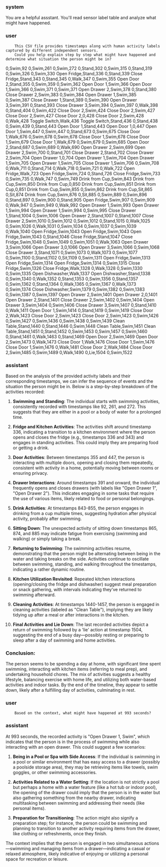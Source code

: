### system
You are a helpful assstant. You'll read sensor label table and analyze what might have happened.
### user

        This CSV file provides timestamps along with human activity labels captured by different independent sensors.
        Could you help explain step by step what might have happened and determine what situation the person might be in?
    
0,Swim,92
0,Swim,261
0,Swim,272
0,Stand,302
0,Swim,315
0,Stand,319
0,Swim,326
0,Swim,330
Open Fridge,Stand,336
0,Stand,339
Close Fridge,Stand,343
0,Stand,345
0,Walk,347
0,Swim,355
Open Door 2,Stand,355
0,Swim,359
0,Swim,362
Open Door 1,Swim,366
Open Door 1,Swim,366
0,Swim,371
0,Swim,371
Open Drawer 2,Swim,378
0,Stand,380
Close Drawer 2,Swim,383
0,Swim,384
Open Drawer 1,Swim,385
0,Swim,387
Close Drawer 1,Stand,389
0,Swim,390
Open Drawer 3,Swim,391
0,Stand,393
Close Drawer 3,Swim,394
0,Swim,397
0,Walk,398
0,Stand,404
0,Swim,422
Close Door 2,Swim,424
Close Door 2,Swim,427
Close Door 2,Swim,427
Close Door 2,0,428
Close Door 2,Swim,428
0,Walk,428
Toggle Switch,Walk,436
Toggle Switch,Stand,436
0,Stand,438
0,Swim,439
0,Stand,443
Open Door 1,Stand,443
Open Door 1,0,447
Open Door 1,Swim,447
0,Swim,447
0,Stand,673
0,Swim,675
Close Door 1,Walk,676
0,Swim,678
0,Swim,678
Close Door 1,Swim,678
Close Door 1,Swim,679
Close Door 1,Walk,679
0,Swim,679
0,Swim,685
Open Door 2,Stand,687
0,Swim,689
0,Walk,690
Open Drawer 2,Swim,699
Open Drawer 2,Swim,700
0,Stand,701
Close Drawer 2,Stand,702
Close Drawer 2,Swim,704
Open Drawer 1,0,704
Open Drawer 1,Swim,704
Open Drawer 1,Swim,705
Open Drawer 1,Swim,705
Close Drawer 1,Swim,706
0,Swim,708
0,Walk,711
0,Stand,714
0,Walk,718
0,Swim,721
0,Walk,722
Open Fridge,Walk,723
Open Fridge,Swim,724
0,Stand,726
Close Fridge,Swim,733
0,Swim,735
0,Walk,747
0,Swim,749
Drink from Cup,Swim,843
Drink from Cup,Swim,850
Drink from Cup,0,850
Drink from Cup,Swim,851
Drink from Cup,0,851
Drink from Cup,Swim,855
0,Swim,862
Drink from Cup,Sit,865
0,Sit,874
Drink from Cup,Swim,876
0,Sit,885
0,Swim,889
0,Swim,896
0,Stand,897
0,Swim,900
0,Stand,905
Open Fridge,Swim,907
0,Swim,909
0,Walk,947
0,Swim,949
0,Walk,992
Open Drawer 1,Swim,993
Open Drawer 1,Swim,994
Open Drawer 1,Swim,994
0,Swim,995
Close Drawer 1,Stand,1004
0,Swim,1006
Open Drawer 2,Stand,1007
0,Stand,1007
Close Drawer 2,Swim,1010
0,Swim,1012
0,Swim,1012
0,Stand,1015
0,Walk,1025
0,Swim,1026
0,Walk,1031
0,Swim,1034
0,Swim,1037
0,Swim,1039
0,Walk,1040
Open Fridge,Swim,1043
Open Fridge,Swim,1043
Open Fridge,Swim,1043
0,Stand,1046
Close Fridge,Stand,1047
Close Fridge,Swim,1048
0,Swim,1049
0,Swim,1051
0,Walk,1063
Open Drawer 3,Swim,1066
Open Drawer 3,0,1066
Open Drawer 3,Swim,1066
0,Swim,1068
Close Drawer 3,Stand,1071
0,Swim,1073
0,Walk,1073
0,Swim,1077
0,Swim,1100
0,Stand,1102
0,Sit,1109
0,Swim,1311
Open Fridge,Swim,1313
Open Fridge,Swim,1314
Open Fridge,Swim,1314
0,Swim,1315
Close Fridge,Swim,1326
Close Fridge,Walk,1328
0,Walk,1328
0,Swim,1330
0,Swim,1335
Open Dishwasher,Walk,1337
Open Dishwasher,Stand,1338
0,Swim,1340
0,Walk,1352
0,Stand,1353
0,Swim,1356
0,Stand,1357
0,Swim,1362
0,Stand,1364
0,Walk,1365
0,Swim,1367
0,Walk,1373
0,Swim,1374
Close Dishwasher,Swim,1379
0,Swim,1382
0,Swim,1383
0,Swim,1387
0,Swim,1397
Open Drawer 2,Swim,1401
Open Drawer 2,0,1401
Open Drawer 2,Stand,1401
Close Drawer 2,Swim,1402
0,Swim,1404
Open Drawer 3,Swim,1404
0,Swim,1406
Close Drawer 3,Swim,1407
0,Stand,1410
0,Walk,1411
Open Door 1,Swim,1414
0,Stand,1419
0,Swim,1419
Close Door 2,Walk,1423
Close Door 2,Swim,1423
Close Door 2,Swim,1423
0,Swim,1426
0,Swim,1427
0,Swim,1436
0,Swim,1438
0,Swim,1439
Clean Table,Stand,1440
0,Stand,1446
0,Swim,1448
Clean Table,Swim,1451
Clean Table,Stand,1451
0,Stand,1452
0,Swim,1453
0,Swim,1457
0,Swim,1460
0,Stand,1461
0,Walk,1463
0,Stand,1469
Open Door 2,Swim,1469
Open Door 2,Swim,1473
0,Walk,1473
Close Door 1,Walk,1476
Close Door 1,Swim,1476
Close Door 1,Swim,1476
0,Walk,1481
Close Door 2,Walk,1484
Close Door 2,Swim,1485
0,Swim,1489
0,Walk,1490
0,Lie,1504
0,Swim,1522

### assistant
Based on the analysis of the provided activity labels and their corresponding timestamps, we can infer the sequence of events and the situation the person might be in. Below is a step-by-step breakdown of the activities recorded:

1. **Swimming and Standing**: The individual starts with swimming activities, consistently recorded with timestamps like 92, 261, and 272. This suggests that they are either in a pool or a body of water for a prolonged time.

2. **Fridge and Kitchen Activities**: The activities shift around timestamp 336, indicating a transition to a kitchen environment where the person opens and closes the fridge (e.g., timestamps 336 and 343) and engages in standing activities. This could imply they are preparing food or getting a drink.

3. **Door Activities**: Between timestamps 355 and 447, the person is interacting with multiple doors, opening and closing them repeatedly, consistent with activity in a home, potentially moving between rooms or ensuring privacy.

4. **Drawer Interactions**: Around timestamps 391 and onward, the individual frequently opens and closes drawers (with labels like "Open Drawer 1", "Open Drawer 2"). This indicates engaging in some tasks that require the use of various items, likely related to food or personal belongings.

5. **Drink Activities**: At timestamps 843-855, the person engages in drinking from a cup multiple times, suggesting hydration after physical activity, probably after swimming.

6. **Sitting Down**: The unexpected activity of sitting down timestamps 865, 874, and 885 may indicate fatigue from exercising (swimming and walking) or simply taking a break.

7. **Returning to Swimming**: The swimming activities resume, demonstrating that the person might be alternating between being in the water and taking breaks on the side. Activities continue to oscillate between swimming, standing, and walking throughout the timestamps, indicating a rather dynamic routine.

8. **Kitchen Utilization Revisited**: Repeated kitchen interactions (opening/closing the fridge and dishwasher) suggest meal preparation or snack gathering, with intervals indicating they’ve returned to swimming afterward.

9. **Cleaning Activities**: At timestamps 1440-1457, the person is engaged in cleaning activities (labeled as "Clean Table"), implying they are likely tidying up after a meal or after interactions in the kitchen.

10. **Final Activities and Lie Down**: The last recorded activities depict a return of swimming followed by a 'lie' action at timestamp 1504, suggesting the end of a busy day—possibly resting or preparing to sleep after a day of swimming and home activities.

### Conclusion:
The person seems to be spending a day at home, with significant time spent swimming, interacting with kitchen items (referring to meal prep), and undertaking household chores. The mix of activities suggests a healthy lifestyle, balancing exercise with home life, and utilizing both water-based activities and indoor tasks. By the end of the timeline, they appear to settle down, likely after a fulfilling day of activities, culminating in rest.
### user

        Based on the context, what might have happened at 993 seconds?
    
### assistant
At 993 seconds, the recorded activity is "Open Drawer 1, Swim", which indicates that the person is in the process of swimming while also interacting with an open drawer. This could suggest a few scenarios:

1. **Being in a Pool or Spa with Side Access**: If the individual is swimming in a pool or similar environment that has easy access to a drawer (possibly a poolside storage area), they may be retrieving items like towels, swim goggles, or other swimming accessories.

2. **Activities Related to a Water Setting**: If the location is not strictly a pool but perhaps a home with a water feature (like a hot tub or indoor pool), the opening of the drawer could imply that the person is in the water but also gathering something from the nearby drawer, indicating multitasking between swimming and addressing their needs (like personal items).

3. **Preparation for Transitioning**: The action might also signify a preparation step; for instance, the person could be swimming and planning to transition to another activity requiring items from the drawer, like clothing or refreshments, once they finish.

The context implies that the person is engaged in two simultaneous actions—swimming and managing items from a drawer—indicating a casual or relaxed atmosphere, likely indicative of enjoying or utilizing a personal space for recreation or leisure.
